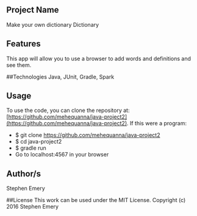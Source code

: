 ## Project Name
Make your own dictionary Dictionary

## Features
This app will allow you to use a browser to add words and definitions and see them.

##Technologies
Java, JUnit, Gradle, Spark

## Usage
To use the code, you can clone the repository at: [https://github.com/mehequanna/java-project2](https://github.com/mehequanna/java-project2).
If this were a program:
* $ git clone https://github.com/mehequanna/java-project2
* $ cd java-project2
* $ gradle run
* Go to localhost:4567 in your browser

## Author/s
Stephen Emery

##License
This work can be used under the MIT License.
Copyright (c) 2016 Stephen Emery
